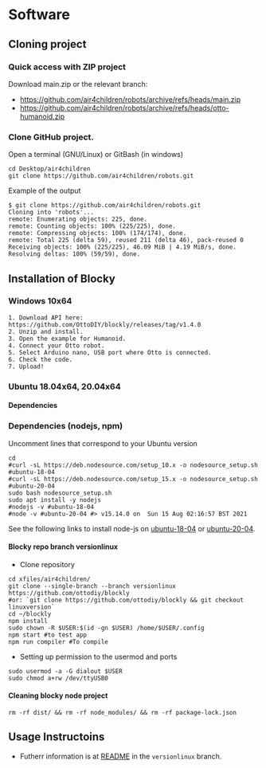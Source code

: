 # Software 

## Cloning project
### Quick access with ZIP project
Download main.zip or the relevant branch:  
* https://github.com/air4children/robots/archive/refs/heads/main.zip
* https://github.com/air4children/robots/archive/refs/heads/otto-humanoid.zip

### Clone GitHub project.
Open a terminal (GNU/Linux) or GitBash (in windows) 
```
cd Desktop/air4children
git clone https://github.com/air4children/robots.git
```
Example of the output
```
$ git clone https://github.com/air4children/robots.git
Cloning into 'robots'...
remote: Enumerating objects: 225, done.
remote: Counting objects: 100% (225/225), done.
remote: Compressing objects: 100% (174/174), done.
remote: Total 225 (delta 59), reused 211 (delta 46), pack-reused 0
Receiving objects: 100% (225/225), 46.09 MiB | 4.19 MiB/s, done.
Resolving deltas: 100% (59/59), done.
```

## Installation of Blocky
### Windows 10x64
```
1. Download API here: https://github.com/OttoDIY/blockly/releases/tag/v1.4.0
2. Unzip and install.
3. Open the example for Humanoid.
4. Connect your Otto robot.
5. Select Arduino nano, USB port where Otto is connected.
6. Check the code.
7. Upload!
````

### Ubuntu 18.04x64, 20.04x64
#### Dependencies

### Dependencies (nodejs, npm)
Uncomment lines that correspond to your Ubuntu version
```
cd
#curl -sL https://deb.nodesource.com/setup_10.x -o nodesource_setup.sh #ubuntu-18-04
#curl -sL https://deb.nodesource.com/setup_15.x -o nodesource_setup.sh #ubuntu-20-04
sudo bash nodesource_setup.sh
sudo apt install -y nodejs
#nodejs -v #ubuntu-18-04
#node -v #ubuntu-20-04 #> v15.14.0 on  Sun 15 Aug 02:16:57 BST 2021
```
See the following links to install node-js on [ubuntu-18-04](https://www.digitalocean.com/community/tutorials/how-to-install-node-js-on-ubuntu-18-04) or [ubuntu-20-04](https://www.digitalocean.com/community/tutorials/how-to-install-node-js-on-ubuntu-20-04).

#### Blocky repo branch versionlinux
* Clone repository
```
cd xfiles/air4children/
git clone --single-branch --branch versionlinux https://github.com/ottodiy/blockly
#or: `git clone https://github.com/ottodiy/blockly && git checkout linuxversion`
cd ~/blockly
npm install
sudo chown -R $USER:$(id -gn $USER) /home/$USER/.config
npm start #to test app
npm run compiler #To compile
```
* Setting up permission to the usermod and ports
``` 
sudo usermod -a -G dialout $USER
sudo chmod a+rw /dev/ttyUSB0
```



#### Cleaning blocky node project
``` 
rm -rf dist/ && rm -rf node_modules/ && rm -rf package-lock.json
```


## Usage Instructoins









* Futherr information is at [README](https://github.com/mxochicale/blockly/tree/versionlinux#otto-blockly-for-gnulinux-os) in the `versionlinux` branch. 
